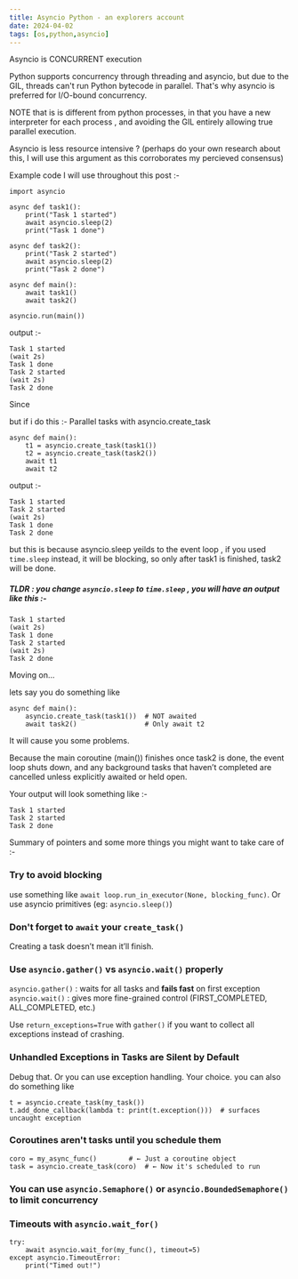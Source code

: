 ```yaml
---
title: Asyncio Python - an explorers account
date: 2024-04-02
tags: [os,python,asyncio]
---
```

Asyncio is CONCURRENT execution 

Python supports concurrency through threading and asyncio, but due to the GIL, threads can't run Python bytecode in parallel. That's why asyncio is preferred for I/O-bound concurrency.

NOTE that is is different from python processes, in that you have a new interpreter for each process , and avoiding the GIL entirely allowing true parallel execution. 

Asyncio is less resource intensive ? (perhaps do your own research about this, I will use this argument as this corroborates my percieved consensus)

Example code I will use throughout this post :-  

```
import asyncio

async def task1():
    print("Task 1 started")
    await asyncio.sleep(2)
    print("Task 1 done")

async def task2():
    print("Task 2 started")
    await asyncio.sleep(2)
    print("Task 2 done")

async def main():
    await task1()
    await task2()

asyncio.run(main())

```

output :-


```
Task 1 started
(wait 2s)
Task 1 done
Task 2 started
(wait 2s)
Task 2 done
```

Since 

but if i do this :-
Parallel tasks with asyncio.create_task

```
async def main():
    t1 = asyncio.create_task(task1())
    t2 = asyncio.create_task(task2())
    await t1
    await t2

```

output :-

```
Task 1 started
Task 2 started
(wait 2s)
Task 1 done
Task 2 done
```

but this is because asyncio.sleep yeilds to the event loop , if you used `time.sleep` instead, it will be blocking, so only after task1 is finished, task2 will be done. 

##### TLDR : you change `asyncio.sleep` to `time.sleep` , you will have an output like this :-

```
Task 1 started
(wait 2s)
Task 1 done
Task 2 started 
(wait 2s)
Task 2 done
```

Moving on...


lets say you do something like 

```
async def main():
    asyncio.create_task(task1())  # NOT awaited
    await task2()                 # Only await t2
```
It will cause you some problems. 

Because the main coroutine (main()) finishes once task2 is done, the event loop shuts down, and any background tasks that haven’t completed are cancelled unless explicitly awaited or held open.

Your output will look something like :-

```
Task 1 started
Task 2 started
Task 2 done
```


Summary of pointers and some more things you might want to take care of :-

### Try to avoid blocking 

use something like `await loop.run_in_executor(None, blocking_func)`. Or use asyncio primitives (eg: `asyncio.sleep()`)


### Don't forget to `await` your `create_task()`

Creating a task doesn’t mean it’ll finish.


### Use `asyncio.gather()` vs `asyncio.wait()` properly

`asyncio.gather()` : waits for all tasks and **fails fast** on first exception
`asyncio.wait()` : gives more fine-grained control (FIRST_COMPLETED, ALL_COMPLETED, etc.)

Use `return_exceptions=True` with `gather()` if you want to collect all exceptions instead of crashing.


### Unhandled Exceptions in Tasks are Silent by Default

Debug that. Or you can use exception handling. Your choice. 
you can also do something like 

```
t = asyncio.create_task(my_task())
t.add_done_callback(lambda t: print(t.exception()))  # surfaces uncaught exception
```


### Coroutines aren't tasks until you schedule them

```
coro = my_async_func()        # ← Just a coroutine object
task = asyncio.create_task(coro)  # ← Now it's scheduled to run
```


### You can use `asyncio.Semaphore()` or `asyncio.BoundedSemaphore()` to limit concurrency


### Timeouts with `asyncio.wait_for()`

```
try:
    await asyncio.wait_for(my_func(), timeout=5)
except asyncio.TimeoutError:
    print("Timed out!")
```

